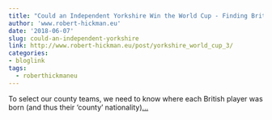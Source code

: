 ```yaml
---
title: "Could an Independent Yorkshire Win the World Cup - Finding British Player's Birthplaces"
author: 'www.robert-hickman.eu'
date: '2018-06-07'
slug: could-an-independent-yorkshire
link: http://www.robert-hickman.eu/post/yorkshire_world_cup_3/
categories:
- bloglink
tags:
  - roberthickmaneu
---
```


To select our county teams, we need to know where each British player was born (and thus their ‘county’ nationality)[... <i class="fas fa-external-link-alt"></i>](http://www.robert-hickman.eu/post/yorkshire_world_cup_3/)

